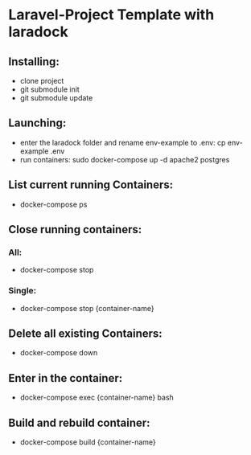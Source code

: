 # Laravel-Project Template with laradock

## Installing:
* clone project
* git submodule init 
* git submodule update

## Launching:
* enter the laradock folder and rename env-example to .env: cp env-example .env
* run containers: sudo docker-compose up -d apache2 postgres

## List current running Containers:
* docker-compose ps

## Close running containers:
### All:
* docker-compose stop
### Single:
* docker-compose stop {container-name}

## Delete all existing Containers:
* docker-compose down

## Enter in the container:
* docker-compose exec {container-name} bash

## Build and rebuild container:
* docker-compose build {container-name}

